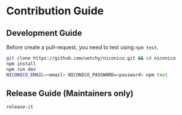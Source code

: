 # Contribution Guide

## Development Guide

Before create a pull-request, you need to test using `npm test`.

```bash
git clone https://github.com/uetchy/niconico.git && cd niconico
npm install
npm run dev
NICONICO_EMAIL=<email> NICONICO_PASSWORD=<password> npm test
```

## Release Guide (Maintainers only)

```bash
release-it
```
